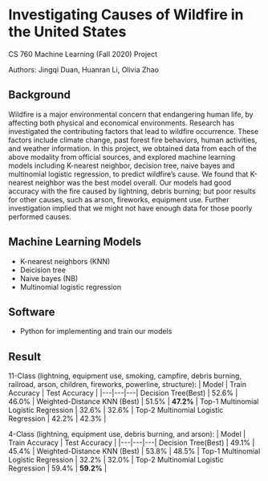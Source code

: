 # Investigating Causes of Wildfire in the United States
CS 760 Machine Learning (Fall 2020) Project

Authors: Jingqi Duan, Huanran Li, Olivia Zhao

## Background
Wildfire is a major environmental concern that endangering human life, by affecting both physical
and economical environments. Research has investigated the contributing factors that lead to wildfire
occurrence. These factors include climate change, past forest fire behaviors, human activities, and weather
information. In this project, we obtained data from each of the above modality from official sources,
and explored machine learning models including K-nearest neighbor, decision tree, naive bayes and
multinomial logistic regression, to predict wildfire’s cause. We found that K-nearest neighbor was the
best model overall. Our models had good accuracy with the fire caused by lightning, debris burning; but
poor results for other causes, such as arson, fireworks, equipment use. Further investigation implied that
we might not have enough data for those poorly performed causes.

## Machine Learning Models
+ K-nearest neighbors (KNN)
+ Deicision tree
+ Naive bayes (NB)          
+ Multinomial logistic regression    

## Software
+ Python for implementing and train our models

## Result
11-Class (lightning, equipment use, smoking, campfire, debris burning, railroad, arson, children, fireworks, powerline, structure):
| Model | Train Accuracy | Test Accuracy |
|---|---|---|
Decision Tree(Best) |  52.6% | 46.0% |
Weighted-Distance KNN (Best) |  51.5% | **47.2%**  |
Top-1 Multinomial Logistic Regression |  32.6% | 32.6% |
Top-2 Multinomial Logistic Regression | 42.2% | 42.3% |

4-Class (lightning, equipment use, debris burning, and arson):
| Model | Train Accuracy | Test Accuracy |
|---|---|---|
Decision Tree(Best) |  49.1% | 45.4% |
Weighted-Distance KNN (Best) | 53.8% | 48.5% |
Top-1 Multinomial Logistic Regression | 32.2% | 32.0% |
Top-2 Multinomial Logistic Regression | 59.4% | **59.2%** |
